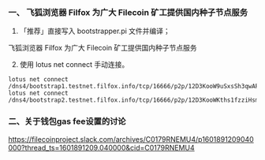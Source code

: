 ### 一、 飞狐浏览器 Filfox 为广大 Filecoin 矿工提供国内种子节点服务
1. 「推荐」直接写入 bootstrapper.pi 文件并编译；

飞狐浏览器 Filfox 为广大 Filecoin 矿工提供国内种子节点服务

2. 使用 lotus net connect 手动连接。

```
lotus net connect /dns4/bootstrap1.testnet.filfox.info/tcp/16666/p2p/12D3KooW9uSxsSh3qwAPxSwwRDVqTTPg8HTBthujVYFXy7Dizb6Q
lotus net connect /dns4/bootstrap2.testnet.filfox.info/tcp/16666/p2p/12D3KooWKths1fzziHsmeMdTdV7dgB9DzoeiGVSwcW2HCygztH9e
```
### 二、关于钱包gas fee设置的讨论
https://filecoinproject.slack.com/archives/C0179RNEMU4/p1601891209040000?thread_ts=1601891209.040000&cid=C0179RNEMU4
